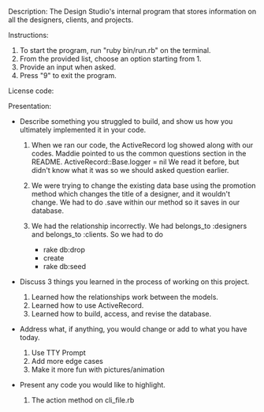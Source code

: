 Description:
The Design Studio's internal program that stores information on all the designers, clients, and projects.

Instructions:
1. To start the program, run "ruby bin/run.rb" on the terminal.
2. From the provided list, choose an option starting from 1.
3. Provide an input when asked.
4. Press "9" to exit the program.


License code:


Presentation:
- Describe something you struggled to build, and show us how you ultimately implemented it in your code.

    1. When we ran our code, the ActiveRecord log showed along with our codes. Maddie pointed to us the common questions section in the README.
    ActiveRecord::Base.logger = nil 
    We read it before, but didn't know what it was so we should asked question earlier.

    2. We were trying to change the existing data base using the promotion method which changes the title of a designer, and it wouldn't change. We had to do .save within our method so it saves in our database.

    3. We had the relationship incorrectly. We had belongs_to :designers and belongs_to :clients. 
    So we had to do 
        - rake db:drop
        - create
        - rake db:seed

- Discuss 3 things you learned in the process of working on this project.

    1. Learned how the relationships work between the models.
    2. Learned how to use ActiveRecord.
    3. Learned how to build, access, and revise the database.


- Address what, if anything, you would change or add to what you have today.

    1. Use TTY Prompt
    2. Add more edge cases 
    3. Make it more fun with pictures/animation

- Present any code you would like to highlight. 

    1. The action method on cli_file.rb

